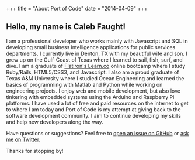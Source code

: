 +++
title = "About Port of Code"
date = "2014-04-09"
+++

## Hello, my name is Caleb Faught!
I am a professional developer who works mainly with Javascript and SQL in developing small business intelligence applications for public services departments. I currently live in Denton, TX with my beautiful wife and son. I grew up on the Gulf-Coast of Texas where I learned to sail, fish, surf, and dive. I am a graduate of [Flatiron's Learn.co](https://flatironschool.com/online-campus/) online bootcamp where I study Ruby/Rails, HTML5/CSS3, and Javascript. I also am a proud graduate of Texas A&M University where I studied Ocean Engineering and learned the basics of programming with Matlab and Python while working on engineering projects. I enjoy web and mobile development, but also love tinkering with embedded systems using the Arduino and Raspberry Pi platforms.
I have used a lot of free and paid resources on the internet to get to where I am today and
Port of Code is my attempt at giving back to the software development community. I aim to continue developing my skills and help new developers along the way.
<!--
My name is Caleb Faught, I currently live in Denton, TX with my beautiful wife Christina. I grew up on the Gulf-Coast of Texas where I learned to sail, fish, surf, and dive. I am a student at Flatiron's Learn.co online bootcamp where I study Ruby/Rails, HTML5/CSS3, and Javascript. Before Flatiron, I spent some time learning C and Python. I enjoy web and mobile development, but also love tinkering with embedded systems using the Arduino and Raspberry Pi platforms. Having studied Ocean Engineering in college I would like to someday write software that would be beneficial to ocean studies, but for now I am content with just honing my skills as a budding developer. -->


Have questions or suggestions? Feel free to [open an issue on GitHub](https://github.com/CFaught/PortOfCode/issues/new) or [ask me on Twitter](https://twitter.com/cfaught12).

Thanks for stopping by!
